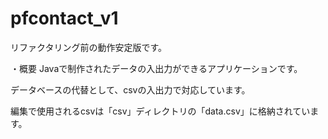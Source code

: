 # pfcontact_v1
リファクタリング前の動作安定版です。

・概要
Javaで制作されたデータの入出力ができるアプリケーションです。

データベースの代替として、csvの入出力で対応しています。

編集で使用されるcsvは「csv」ディレクトリの「data.csv」に格納されています。
